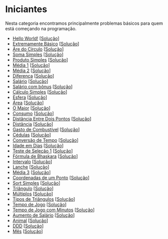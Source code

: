 # Iniciantes
Nesta categoria encontramos principalmente problemas básicos para quem está começando na programação.
+ [Hello World!](https://judge.beecrowd.com/pt/problems/view/1000) [[Solução](ini-codes/1000.c)]
+ [Extremamente Básico](https://judge.beecrowd.com/pt/problems/view/1001) [[Solução](ini-codes/1001.c)]
+ [Áre do Círculo](https://judge.beecrowd.com/pt/problems/view/1002) [[Solução](ini-codes/1002.c)]
+ [Soma Simples](https://judge.beecrowd.com/pt/problems/view/1003) [[Solução](ini-codes/1003.c)]
+ [Produto Simples](https://judge.beecrowd.com/pt/problems/view/1004) [[Solução](ini-codes/1004.c)]
+ [Média 1](https://judge.beecrowd.com/pt/problems/view/1005) [[Solução](ini-codes/1005.c)]
+ [Média 2](https://judge.beecrowd.com/pt/problems/view/1006) [[Solução](ini-codes/1006.c)]
+ [Diferença](https://judge.beecrowd.com/pt/problems/view/1007) [[Solução](ini-codes/1007.c)]
+ [Salário](https://judge.beecrowd.com/pt/problems/view/1008) [[Solução](ini-codes/1008.c)]
+ [Salário com bônus](https://judge.beecrowd.com/pt/problems/view/1009) [[Solução](ini-codes/1009.c)]
+ [Cálculo Simples](https://judge.beecrowd.com/pt/problems/view/1010) [[Solução](ini-codes/1010.c)]
+ [Esfera](https://judge.beecrowd.com/pt/problems/view/1011) [[Solução](ini-codes/1011.c)]
+ [Área](https://judge.beecrowd.com/pt/problems/view/1012) [[Solução](ini-codes/1012.c)]
+ [O Maior](https://judge.beecrowd.com/pt/problems/view/1013) [[Solução](ini-codes/1013.c)]
+ [Consumo](https://judge.beecrowd.com/pt/problems/view/1014) [[Solução](ini-codes/1014.c)]
+ [Distância Entre Dois Pontos](https://judge.beecrowd.com/pt/problems/view/1015) [[Solução](ini-codes/1015.c)]
+ [Distância](https://judge.beecrowd.com/pt/problems/view/1016) [[Solução](ini-codes/1016.c)]
+ [Gasto de Combustível](https://judge.beecrowd.com/pt/problems/view/1017) [[Solução](ini-codes/1017.c)]
+ [Cédulas](https://judge.beecrowd.com/pt/problems/view/1018) [[Solução](ini-codes/1018.c)]
+ [Conversão de Tempo](https://judge.beecrowd.com/pt/problems/view/1019) [[Solução](ini-codes/1019.c)]
+ [Idade em Dias](https://judge.beecrowd.com/pt/problems/view/1020) [[Solução](ini-codes/1020.c)]
+ [Teste de Seleção 1](https://judge.beecrowd.com/pt/problems/view/1035) [[Solução](ini-codes/1035.c)]
+ [Fórmula de Bhaskara](https://judge.beecrowd.com/pt/problems/view/1036) [[Solução](ini-codes/1036.c)]
+ [Intervalo](https://judge.beecrowd.com/pt/problems/view/1037) [[Solução](ini-codes/1037.c)]
+ [Lanche](https://judge.beecrowd.com/pt/problems/view/1038) [[Solução](ini-codes/1038.c)]
+ [Média 3](https://judge.beecrowd.com/pt/problems/view/1040) [[Solução](ini-codes/1040.c)]
+ [Coordenadas de um Ponto](https://judge.beecrowd.com/pt/problems/view/1041) [[Solução](ini-codes/1041.c)]
+ [Sort Simples](https://judge.beecrowd.com/pt/problems/view/1042) [[Solução](ini-codes/1042.c)]
+ [Triângulo](https://judge.beecrowd.com/pt/problems/view/1043) [[Solução](ini-codes/1043.c)]
+ [Múltiplos](https://judge.beecrowd.com/pt/problems/view/1044) [[Solução](ini-codes/1044.c)]
+ [Tipos de Triângulos](https://judge.beecrowd.com/pt/problems/view/1045) [[Solução](ini-codes/1045.c)]
+ [Tempo de Jogo](https://judge.beecrowd.com/pt/problems/view/1046) [[Solução](ini-codes/1046.c)]
+ [Tempo de Jogo com Minutos](https://judge.beecrowd.com/pt/problems/view/1047) [[Solução](ini-codes/1047.c)]
+ [Aumento de Salário](https://judge.beecrowd.com/pt/problems/view/1048) [[Solução](ini-codes/1048.c)]
+ [Animal](https://judge.beecrowd.com/pt/problems/view/1049) [[Solução](ini-codes/1049.c)]
+ [DDD](https://judge.beecrowd.com/pt/problems/view/1050) [[Solução](ini-codes/1050.c)]
+ [Mês](https://judge.beecrowd.com/pt/problems/view/1046) [[Solução](ini-codes/1046.c)]